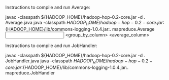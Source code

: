 Instructions to compile and run Average:

 javac -classpath ${HADOOP_HOME}/hadoop-hop-0.2-core.jar -d . Average.java
 java -classpath ${HADOOP_HOME}/hadoop-hop-0.2-core.jar:${HADOOP_HOME}/lib/commons-logging-1.0.4.jar:. mapreduce.Average <input> <output> <group_by_column> <average_column>

Instructions to compile and run JobHandler:

 javac -classpath ${HADOOP_HOME}/hadoop-hop-0.2-core.jar -d . JobHandler.java
 java -classpath ${HADOOP_HOME}/hadoop-hop-0.2-core.jar:${HADOOP_HOME}/lib/commons-logging-1.0.4.jar:. mapreduce.JobHandler
